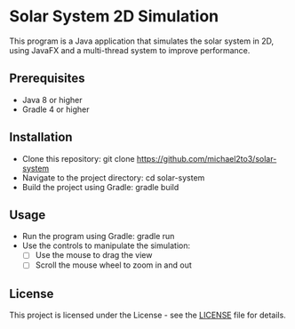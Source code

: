 # Solar System 2D Simulation

This program is a Java application that simulates the solar system in 2D, using JavaFX and a multi-thread system to improve performance.
## Prerequisites

- Java 8 or higher
- Gradle 4 or higher

## Installation

- Clone this repository: git clone https://github.com/michael2to3/solar-system
- Navigate to the project directory: cd solar-system
- Build the project using Gradle: gradle build

## Usage

- Run the program using Gradle: gradle run
- Use the controls to manipulate the simulation:
	- [ ] Use the mouse to drag the view
	- [ ] Scroll the mouse wheel to zoom in and out

## License
This project is licensed under the License - see the [LICENSE](https://github.com/michael2to3/solar-system/blob/main/LICENSE) file for details.
